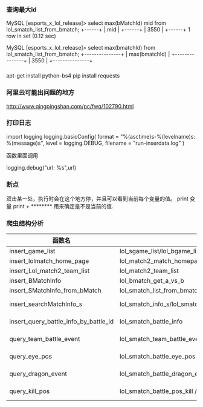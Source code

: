 ### 查询最大id
MySQL [esports_x_lol_release]> select max(bMatchId) mid from lol_smatch_list_from_bmatch;
+------+
| mid  |
+------+
| 3550 |
+------+
1 row in set (0.12 sec)

MySQL [esports_x_lol_release]> select max(bmatchId) from lol_smatch_list_from_bmatch;
+---------------+
| max(bmatchId) |
+---------------+
|          3550 |
+---------------+

###
apt-get install python-bs4
pip install requests

### 阿里云可能出问题的地方
http://www.qingpingshan.com/pc/fwq/102790.html

### 打印日志
import logging
logging.basicConfig(
    format = "%(asctime)s-%(levelname)s: %(message)s",
    level = logging.DEBUG,
    filename = "run-inserdata.log"
)

函数里面调用

logging.debug("url: %s",url)

### 断点
双击某一处，执行时会在这个地方停，并且可以看到当前每个变量的值。
print 变量
print + ******** 用来确定是不是当前的值.

### 爬虫结构分析 

函数名 | 数据表 | 备注
--- | --- | ----
insert_game_list | lol_sgame_list/lol_bgame_list | gamelist.json
insert_lolmatch_home_page | lol_match2_match_homepage/_bmatch_list | 
insert_Lol_match2_team_list | lol_match2_team_list | lol_match2_team_list
insert_BMatchInfo | lol_bmatch_get_a_vs_b | searchBMatchInfo.php?page= & pagesize= &
insert_SMatchInfo_from_bMatch | lol_smatch_list_from_bmatch | searchSMatchList.php
insert_searchMatchInfo_s | lol_smatch_info_s/lol_smatch_info_s_smatch_member/lol_smatch_info_s_battle_info | SELECT sMatchId from  lol_smatch_list_from_bmatch//lol/match/apis/searchMatchInfo_s.php?
insert_query_battle_info_by_battle_id| lol_smatch_battle_info | select from lol_smatch_info_s/lol/livedata/?p0=1&p1=searchData&req_type=query_battle_info_by_battle_id
query_team_battle_event | lol_smatch_team_battle_event | select from lol_smatch_battle_info_room/lol/livedata/?p0=1&p1=searchData&req_type=query_team_battle_event
query_eye_pos | lol_smatch_battle_eye_pos |select from lol_smatch_battle_info_room /lol/livedata/?p0=1&p1=searchData&req_type=query_eye_pos&source=vod
query_dragon_event|lol_smatch_battle_dragon_event | lol_smatch_battle_info_room/lol/livedata/?p0=1&p1=searchData&req_type=query_dragon_event
query_kill_pos |lol_smatch_battle_pos_kill /lol_smatch_battle_pos_dead| lol_smatch_battle_info_room/lol/livedata/?p0=1&p1=searchData&req_type=query_kill_pos



